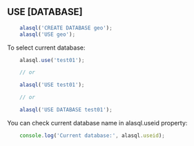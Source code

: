 ## USE [DATABASE]

```js
    alasql('CREATE DATABASE geo');
    alasql('USE geo');
```
To select current database:

```js
	alasql.use('test01');

	// or

	alasql('USE test01');    

	// or

	alasql('USE DATABASE test01');    
```

You can check current database name in alasql.useid property:

```js
    console.log('Current database:', alasql.useid);
```
